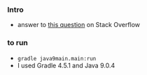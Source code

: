 
### Intro

* answer to [this question](https://stackoverflow.com/questions/48725004) on Stack Overflow

### to run

* `gradle java9main.main:run`
* I used Gradle 4.5.1 and Java 9.0.4

